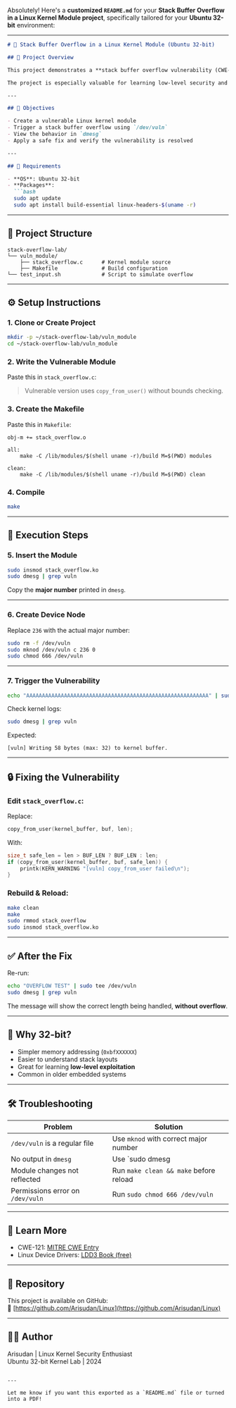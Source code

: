 Absolutely! Here's a **customized `README.md`** for your **Stack Buffer Overflow in a Linux Kernel Module project**, specifically tailored for your **Ubuntu 32-bit** environment:

---

```markdown
# 🧠 Stack Buffer Overflow in a Linux Kernel Module (Ubuntu 32-bit)

## 📌 Project Overview

This project demonstrates a **stack buffer overflow vulnerability (CWE-121)** using a custom Linux kernel module on a **32-bit Ubuntu system**. It shows how unsafe memory copying from user space can corrupt kernel stack memory, and how to fix the issue using proper bounds checking.

The project is especially valuable for learning low-level security and kernel module development on a simplified 32-bit memory architecture.

---

## 🎯 Objectives

- Create a vulnerable Linux kernel module
- Trigger a stack buffer overflow using `/dev/vuln`
- View the behavior in `dmesg`
- Apply a safe fix and verify the vulnerability is resolved

---

## 🧰 Requirements

- **OS**: Ubuntu 32-bit
- **Packages**:
  ```bash
  sudo apt update
  sudo apt install build-essential linux-headers-$(uname -r)
  ```

---

## 📁 Project Structure

```
stack-overflow-lab/
└── vuln_module/
    ├── stack_overflow.c      # Kernel module source
    ├── Makefile              # Build configuration
└── test_input.sh             # Script to simulate overflow
```

---

## ⚙️ Setup Instructions

### 1. Clone or Create Project

```bash
mkdir -p ~/stack-overflow-lab/vuln_module
cd ~/stack-overflow-lab/vuln_module
```

### 2. Write the Vulnerable Module

Paste this in `stack_overflow.c`:
> Vulnerable version uses `copy_from_user()` without bounds checking.

### 3. Create the Makefile

Paste this in `Makefile`:
```make
obj-m += stack_overflow.o

all:
	make -C /lib/modules/$(shell uname -r)/build M=$(PWD) modules

clean:
	make -C /lib/modules/$(shell uname -r)/build M=$(PWD) clean
```

### 4. Compile

```bash
make
```

---

## 🧪 Execution Steps

### 5. Insert the Module

```bash
sudo insmod stack_overflow.ko
sudo dmesg | grep vuln
```

Copy the **major number** printed in `dmesg`.

---

### 6. Create Device Node

Replace `236` with the actual major number:

```bash
sudo rm -f /dev/vuln
sudo mknod /dev/vuln c 236 0
sudo chmod 666 /dev/vuln
```

---

### 7. Trigger the Vulnerability

```bash
echo "AAAAAAAAAAAAAAAAAAAAAAAAAAAAAAAAAAAAAAAAAAAAAAAAAAAAAAAAAA" | sudo tee /dev/vuln
```

Check kernel logs:

```bash
sudo dmesg | grep vuln
```

Expected:
```
[vuln] Writing 58 bytes (max: 32) to kernel buffer.
```

---

## 🔒 Fixing the Vulnerability

### Edit `stack_overflow.c`:

Replace:
```c
copy_from_user(kernel_buffer, buf, len);
```

With:
```c
size_t safe_len = len > BUF_LEN ? BUF_LEN : len;
if (copy_from_user(kernel_buffer, buf, safe_len)) {
    printk(KERN_WARNING "[vuln] copy_from_user failed\n");
}
```

### Rebuild & Reload:

```bash
make clean
make
sudo rmmod stack_overflow
sudo insmod stack_overflow.ko
```

---

## ✅ After the Fix

Re-run:
```bash
echo "OVERFLOW TEST" | sudo tee /dev/vuln
sudo dmesg | grep vuln
```

The message will show the correct length being handled, **without overflow**.

---

## 🧠 Why 32-bit?

- Simpler memory addressing (`0xbfXXXXXX`)
- Easier to understand stack layouts
- Great for learning **low-level exploitation**
- Common in older embedded systems

---

## 🛠 Troubleshooting

| Problem                             | Solution                                           |
|-------------------------------------|----------------------------------------------------|
| `/dev/vuln` is a regular file       | Use `mknod` with correct major number              |
| No output in `dmesg`                | Use `sudo dmesg | grep vuln`                      |
| Module changes not reflected        | Run `make clean && make` before reload             |
| Permissions error on `/dev/vuln`   | Run `sudo chmod 666 /dev/vuln`                    |

---

## 🧩 Learn More

- CWE-121: [MITRE CWE Entry](https://cwe.mitre.org/data/definitions/121.html)
- Linux Device Drivers: [LDD3 Book (free)](https://lwn.net/Kernel/LDD3/)

---

## 📂 Repository

This project is available on GitHub:  
🔗 [https://github.com/Arisudan/Linux](https://github.com/Arisudan/Linux)

---

## 👨‍💻 Author

Arisudan | Linux Kernel Security Enthusiast  
Ubuntu 32-bit Kernel Lab | 2024

```

---

Let me know if you want this exported as a `README.md` file or turned into a PDF!
